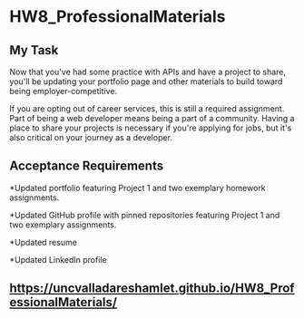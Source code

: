 # HW8_ProfessionalMaterials

## My Task

Now that you've had some practice with APIs and have a project to share, you'll be updating your portfolio page and other materials to build toward being employer-competitive.

If you are opting out of career services, this is still a required assignment. Part of being a web developer means being a part of a community. Having a place to share your projects is necessary if you're applying for jobs, but it's also critical on your journey as a developer.

## Acceptance Requirements

*Updated portfolio featuring Project 1 and two exemplary homework assignments.

*Updated GitHub profile with pinned repositories featuring Project 1 and two exemplary assignments.

*Updated resume

*Updated LinkedIn profile

## https://uncvalladareshamlet.github.io/HW8_ProfessionalMaterials/